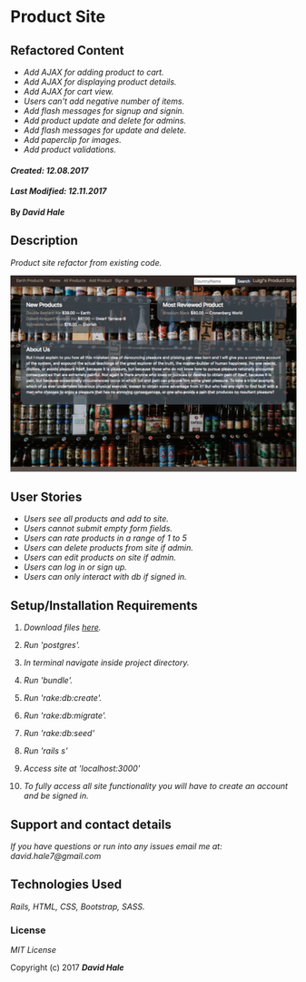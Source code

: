 # Product Site

## Refactored Content

* _Add AJAX for adding product to cart._
* _Add AJAX for displaying product details._
* _Add AJAX for cart view._
* _Users can't add negative number of items._
* _Add flash messages for signup and signin._
* _Add product update and delete for admins._
* _Add flash messages for update and delete._
* _Add paperclip for images._
* _Add product validations._

#### _Created: 12.08.2017_
#### _Last Modified: 12.11.2017_

#### By _David Hale_

## Description

_Product site refactor from existing code._

![Screenshot](https://github.com/phuzisham/luigis_product_site/blob/master/img/cap.png "Screen Capture")

## User Stories

* _Users see all products and add to site._
* _Users cannot submit empty form fields._
* _Users can rate products in a range of 1 to 5_
* _Users can delete products from site if admin._
* _Users can edit products on site if admin._
* _Users can log in or sign up._
* _Users can only interact with db if signed in._

## Setup/Installation Requirements

1. _Download files [here](https://github.com/phuzisham/e_com_refactor.git)._

2. _Run 'postgres'._

3. _In terminal navigate inside project directory._

4. _Run 'bundle'._

5. _Run 'rake:db:create'._

6. _Run 'rake:db:migrate'._

7. _Run 'rake:db:seed'_

8. _Run 'rails s'_

9. _Access site at 'localhost:3000'_

10. _To fully access all site functionality you will have to create an account and be signed in._

## Support and contact details

_If you have questions or run into any issues email me at: david.hale7@gmail.com_

## Technologies Used

_Rails, HTML, CSS, Bootstrap, SASS._

### License

*MIT License*

Copyright (c) 2017 **_David Hale_**
